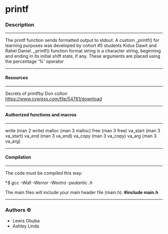 # printf

### Description

------------


The printf function sends formatted output to stdout.
A custom _printf() for learning purposes was developed by cohort  #5 students Kidus Dawit and Rahel Daniel.
_printf() function format string is a character string, beginning and ending in its initial shift state, if any. 
These arguments are placed using the percentage '%' operator

------------


#### Resources

------------


Secrets of printfby Don colton
https://www.cypress.com/file/54761/download

------------



#### Authorized functions and macros

------------


write (man 2 write)
malloc (man 3 malloc)
free (man 3 free)
va_start (man 3 va_start)
va_end (man 3 va_end)
va_copy (man 3 va_copy)
va_arg (man 3 va_arg)

------------

#### Compilation

------------

The code must be compiled this way:

**$ gcc -Wall -Werror -Wextra -pedantic *.h**

The main files will include your main header file (main.h): **#include main.h**

------------

### Authors &copy;

- Lewis Obuba 
- Ashley Linda
